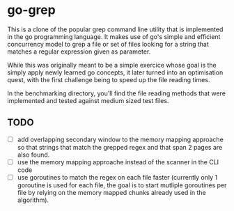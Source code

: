# go-grep

This is a clone of the popular grep command line utility that is implemented
in the go programming language. It makes use of go's simple and efficient
concurrency model to grep a file or set of files looking for a string that
matches a regular expression given as parameter.

While this was originally meant to be a simple exercice whose goal is the
simply apply newly learned go concepts, it later turned into an optimisation
quest, with the first challenge being to speed up the file reading times.

In the benchmarking directory, you'll find the file reading methods that were
implemented and tested against medium sized test files.


## TODO

- [ ] add overlapping secondary window to the memory mapping approache so that
strings that match the grepped regex and that span 2 pages are also found.
- [ ] use the memory mapping approache instead of the scanner in the CLI code
- [ ] use goroutines to match the regex on each file faster (currently only 1
goroutine is used for each file, the goal is to start mutliple goroutines per
file by relying on the memory mapped chunks already used in the algorithm).
